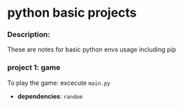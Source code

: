 # python basic projects 

### Description:
These are notes for basic python envs usage including pip 

### project 1: game
To play the game: excecute `main.py`
 * **dependencies**: `random`

